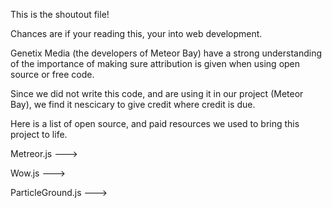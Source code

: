 This is the shoutout file! 

Chances are if your reading this, your into web development.

Genetix Media (the developers of Meteor Bay) have a strong understanding of the importance of making sure attribution is given when using open source or free code. 

Since we did not write this code, and are using it in our project (Meteor Bay), we find it nescicary to give credit where credit is due. 

Here is a list of open source, and paid resources we used to bring this project to life. 

Metreor.js ---> 

Wow.js ---> 

ParticleGround.js ---> 
